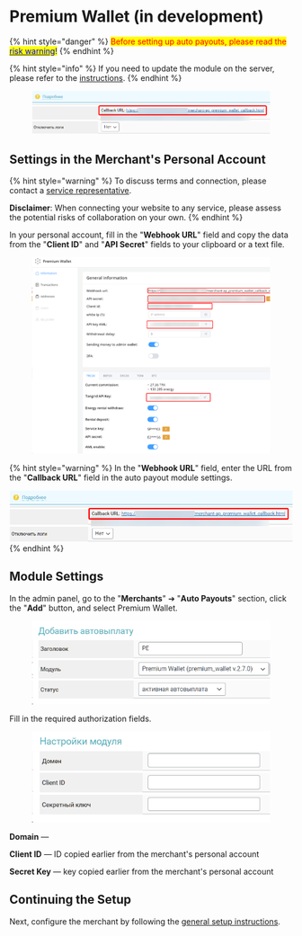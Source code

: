 # Premium Wallet (in development)

{% hint style="danger" %}
<mark style="color:red;">Before setting up auto payouts, please read the</mark> [<mark style="color:blue;">risk warning</mark>](https://premiumexchanger.com/wiki/preduprezhdenie-auto/)<mark style="color:blue;">!</mark>
{% endhint %}

{% hint style="info" %}
If you need to update the module on the server, please refer to the [instructions](https://premium.gitbook.io/main/en/basic-settings/faq/kak-obnovit-faily-na-servere#moduli-avtovyplat).
{% endhint %}

<figure><img src="../../../.gitbook/assets/image (2101)_eng.png" alt=""><figcaption></figcaption></figure>

## Settings in the Merchant's Personal Account

{% hint style="warning" %}
To discuss terms and connection, please contact a [service representative](https://t.me/ipichipich).

**Disclaimer**: When connecting your website to any service, please assess the potential risks of collaboration on your own.
{% endhint %}

In your personal account, fill in the "**Webhook URL**" field and copy the data from the "**Client ID**" and "**API Secret**" fields to your clipboard or a text file.

<figure><img src="../../../.gitbook/assets/image (2102)_eng.png" alt=""><figcaption></figcaption></figure>

{% hint style="warning" %}
In the "**Webhook URL**" field, enter the URL from the "**Callback URL**" field in the auto payout module settings.

<img src="../../../.gitbook/assets/image (2101)_eng.png" alt="" data-size="original">
{% endhint %}

## Module Settings

In the admin panel, go to the "**Merchants**" ➔ "**Auto Payouts**" section, click the "**Add**" button, and select Premium Wallet.

<figure><img src="../../../.gitbook/assets/image (116)_eng.png" alt="" width="464"><figcaption></figcaption></figure>

Fill in the required authorization fields.

<figure><img src="../../../.gitbook/assets/image (115)_eng.png" alt="" width="430"><figcaption></figcaption></figure>

**Domain** — 

**Client ID** — ID copied earlier from the merchant's personal account

**Secret Key** — key copied earlier from the merchant's personal account

## Continuing the Setup

Next, configure the merchant by following the [general setup instructions](https://premium.gitbook.io/main/en/basic-settings/merchants-and-auto-payments/auto-payments/obshie-nastroiki-merchantov-avtovyplat).